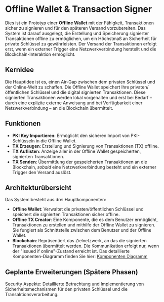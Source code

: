 # Offline Wallet & Transaction Signer

Dies ist ein Prototyp einer **Offline Wallet** mit der Fähigkeit, Transaktionen sicher zu signieren und für den späteren Versand vorzubereiten. Das System ist darauf ausgelegt, die Erstellung und Speicherung signierter Transaktionen offline zu ermöglichen, um ein Höchstmaß an Sicherheit für private Schlüssel zu gewährleisten. Der Versand der Transaktionen erfolgt erst, wenn ein externer Trigger eine Netzwerkverbindung herstellt und die Blockchain-Interaktion ermöglicht.

## Kernidee

Die Hauptidee ist es, einen Air-Gap zwischen dem privaten Schlüssel und der Online-Welt zu schaffen. Die Offline Wallet speichert Ihre privaten/öffentlichen Schlüssel und die digital signierten Transaktionen. Diese signierten Transaktionen werden lokal vorgehalten und erst bei Bedarf – durch eine explizite externe Anweisung und bei Verfügbarkeit einer Netzwerkverbindung – an die Blockchain übermittelt.

## Funktionen

* **PKI Key Importieren**: Ermöglicht den sicheren Import von PKI-Schlüsseln in die Offline Wallet.
* **TX Erzeugen**: Erstellung und Signierung von Transaktionen (TX) offline.
* **TX Auflisten**: Anzeige aller in der Offline Wallet gespeicherten, signierten Transaktionen.
* **TX Senden**: Übermittlung der gespeicherten Transaktionen an die Blockchain, *sobald* eine Netzwerkverbindung besteht und ein externer Trigger den Versand auslöst.

## Architekturübersicht

Das System besteht aus drei Hauptkomponenten:

* **Offline Wallet**: Verwaltet die privaten/öffentlichen Schlüssel und speichert die signierten Transaktionen sicher offline.
* **Offline TX Creator**: Eine Komponente, die es dem Benutzer ermöglicht, Transaktionen zu erstellen und mithilfe der Offline Wallet zu signieren. Sie fungiert als Schnittstelle zwischen dem Benutzer und der Offline Wallet.
* **Blockchain**: Repräsentiert das Zielnetzwerk, an das die signierten Transaktionen übermittelt werden. Die Kommunikation erfolgt nur, wenn der "issued if online"-Zustand erreicht ist.
Das detaillierte Komponenten-Diagramm finden Sie hier: [Komponenten Diagramm](docs/uml/Komponenten%20Diagramm.jpg)
## Geplante Erweiterungen (Spätere Phasen)
Security Aspekte: Detaillierte Betrachtung und Implementierung von Sicherheitsmechanismen für den privaten Schlüssel und die Transaktionsverarbeitung.
